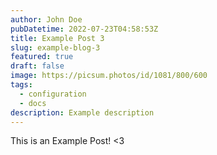 ```yaml
---
author: John Doe
pubDatetime: 2022-07-23T04:58:53Z
title: Example Post 3
slug: example-blog-3
featured: true
draft: false
image: https://picsum.photos/id/1081/800/600
tags:
  - configuration
  - docs
description: Example description
---
```


This is an Example Post! <3
